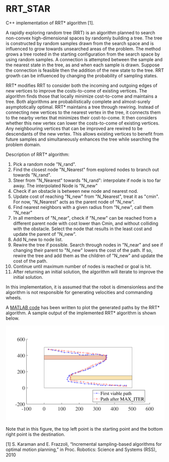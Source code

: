 # RRT_STAR
C++ implementation of RRT* algorithm [1].

A rapidly exploring random tree (RRT) is an algorithm planned to search non-convex high-dimensional spaces by randomly building a tree. The tree is constructed by random samples drawn from the search space and is influenced to grow towards unsearched areas of the problem. The method grows a tree rooted in the starting configuration from the search space by using random samples. A connection is attempted between the sample and the nearest state in the tree, as and when each sample is drawn. Suppose the connection is feasible then the addition of the new state to the tree. RRT growth can be influenced by changing the probability of sampling states.

RRT* modifies RRT to consider both the incoming and outgoing edges of new vertices to improve the costs-to-come of existing vertices. The algorithm finds those that locally minimize cost-to-come and maintains a tree. Both algorithms are probabilistically complete and almost-surely asymptotically optimal. RRT* maintains a tree through rewiring. Instead of connecting new vertices to the nearest vertex in the tree, it connects them to the nearby vertex that minimizes their cost-to-come. It then considers whether this new vertex can lower the costs-to-come of existing vertices. Any neighbouring vertices that can be improved are rewired to be descendants of the new vertex. This allows existing vertices to benefit from future samples and simultaneously enhances the tree while searching the problem domain.

Description of RRT* algorithm: 
1. Pick a random node "N_rand".
2. Find the closest node "N_Nearest" from explored nodes to branch out towards "N_rand".
3. Steer from "N_Nearest" towards "N_rand": interpolate if node is too far away. The interpolated Node is "N_new"
4. Check if an obstacle is between new node and nearest nod.
5. Update cost of reaching "N_new" from "N_Nearest", treat it as "cmin". For now, "N_Nearest" acts as the parent node of "N_new".
6. Find nearest neighbors with a given radius from "N_new", call them "N_near"
7. In all members of "N_near", check if "N_new" can be reached from a different parent node with cost lower than Cmin, and without colliding with the obstacle. Select the node that results in the least cost and update the parent of "N_new".
8. Add N_new to node list.
9. Rewire the tree if possible. Search through nodes in "N_near" and see if changing their parent to "N_new" lowers the cost of the path. If so, rewire the tree and add them as the children of "N_new" and update the cost of the path.
10. Continue until maximum number of nodes is reached or goal is hit.
11. After returning an initial solution, the algorithm will iterate to improve the initial solution.

In this implementation, it is assumed that the robot is dimensionless and the algorithm is not responsible for generating velocities and commanding wheels. 

A [MATLAB code](https://github.com/Ali-tp/RRTSTAR/blob/master/Mfiles/plot_path.m) has been written to plot the generated paths by the RRT* algorithm. A sample output of the implemented RRT* algorithm is shown below.

![Sample output](https://github.com/Ali-tp/RRTSTAR/blob/master/Mfiles/Paths-1.png)

Note that in this figure, the top left point is the starting point and the bottom right point is the destination.

[1] S. Karaman and E. Frazzoli, “Incremental sampling-based algorithms for optimal motion planning,” in Proc. Robotics: Science and Systems (RSS), 2010
